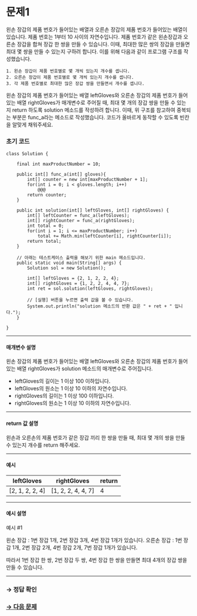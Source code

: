 # 문제1

왼손 장갑의 제품 번호가 들어있는 배열과 오른손 장갑의 제품 번호가 들어있는 배열이 있습니다. 제품 번호는 1부터 10 사이의 자연수입니다. 제품 번호가 같은 왼손장갑과 오른손 장갑을 합쳐 장갑 한 쌍을 만들 수 있습니다. 이때, 최대한 많은 쌍의 장갑을 만들면 최대 몇 쌍을 만들 수 있는지 구하려 합니다. 이를 위해 다음과 같이 프로그램 구조를 작성했습니다. 

~~~
1. 왼손 장갑이 제품 번호별로 몇 개씩 있는지 개수를 셉니다.
2. 오른손 장갑이 제품 번호별로 몇 개씩 있는지 개수를 셉니다.
3. 각 제품 번호별로 최대한 많은 장갑 쌍을 만들면서 개수를 셉니다.
~~~

왼손 장갑의 제품 번호가 들어있는 배열 leftGloves와 오른손 장갑의 제품 번호가 들어있는 배열 rightGloves가 매개변수로 주어질 때, 최대 몇 개의 장갑 쌍을 만들 수 있는지 return 하도록 solution 메소드를 작성하려 합니다. 이때, 위 구조를 참고하여 중복되는 부분은 func_a라는 메소드로 작성했습니다. 코드가 올바르게 동작할 수 있도록 빈칸을 알맞게 채워주세요.

### 초기 코드

```
class Solution {

    final int maxProductNumber = 10;
    
    public int[] func_a(int[] gloves){
        int[] counter = new int[maxProductNumber + 1];
        for(int i = 0; i < gloves.length; i++)
            @@@
        return counter;
    }
    
    public int solution(int[] leftGloves, int[] rightGloves) {
        int[] leftCounter = func_a(leftGloves);
        int[] rightCounter = func_a(rightGloves);
        int total = 0;
        for(int i = 1; i <= maxProductNumber; i++)
            total += Math.min(leftCounter[i], rightCounter[i]);
        return total;
    }

    // 아래는 테스트케이스 출력을 해보기 위한 main 메소드입니다.
    public static void main(String[] args) {
        Solution sol = new Solution();
        
        int[] leftGloves = {2, 1, 2, 2, 4};
        int[] rightGloves = {1, 2, 2, 4, 4, 7};
        int ret = sol.solution(leftGloves, rightGloves);

        // [실행] 버튼을 누르면 출력 값을 볼 수 있습니다.
        System.out.println("solution 메소드의 반환 값은 " + ret + " 입니다.");
    }
    
}
```

---

#### 매개변수 설명
왼손 장갑의 제품 번호가 들어있는 배열 leftGloves와 오른손 장갑의 제품 번호가 들어있는 배열 rightGloves가 solution 메소드의 매개변수로 주어집니다.

* leftGloves의 길이는 1 이상 100 이하입니다.
* leftGloves의 원소는 1 이상 10 이하의 자연수입니다.
* rightGloves의 길이는 1 이상 100 이하입니다.
* rightGloves의 원소는 1 이상 10 이하의 자연수입니다.

---

#### return 값 설명 
왼손과 오른손의 제품 번호가 같은 장갑 끼리 한 쌍을 만들 때, 최대 몇 개의 쌍을 만들 수 있는지 개수를 return 해주세요.

---

#### 예시

| leftGloves              | rightGloves                  | return |
|---------------------------|--------------------------------|--------|
| [2, 1, 2, 2, 4] | [1, 2, 2, 4, 4, 7] | 4      |

---

#### 예시 설명

예시 #1

왼손 장갑 : 1번 장갑 1개, 2번 장갑 3개, 4번 장갑 1개가 있습니다.
오른손 장갑 : 1번 장갑 1개, 2번 장갑 2개, 4번 장갑 2개, 7번 장갑 1개가 있습니다.

따라서 1번 장갑 한 쌍, 2번 장갑 두 쌍, 4번 장갑 한 쌍을 만들면 최대 4개의 장갑 쌍을 만들 수 있습니다.

---

### → 정답 확인

### [→ 다음 문제](https://github.com/tnehf18/cosPro/blob/main/java/ex_2nd/ex_2nd_02/no_02/ "cosPro 2급 Java 2차 2번 문제")
